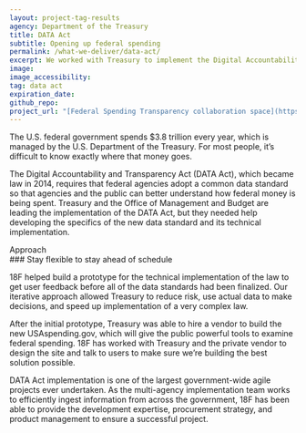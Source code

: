 ```yaml
---
layout: project-tag-results
agency: Department of the Treasury
title: DATA Act
subtitle: Opening up federal spending
permalink: /what-we-deliver/data-act/
excerpt: We worked with Treasury to implement the Digital Accountability and Transparency Act successfully.
image:
image_accessibility:
tag: data act
expiration_date:
github_repo:
project_url: "[Federal Spending Transparency collaboration space](https://pages.18f.gov/fedspendingtransparency.github.io/index.html)"
---
```


The U.S. federal government spends $3.8 trillion every year, which is managed by the U.S. Department of the Treasury. For most people, it’s difficult to know exactly where that money goes.

The Digital Accountability and Transparency Act (DATA Act), which became law in 2014, requires that federal agencies adopt a common data standard so that agencies and the public can better understand how federal money is being spent. Treasury and the Office of Management and Budget are leading the implementation of the DATA Act, but they needed help developing the specifics of the new data standard and its technical implementation.

<div class="small-caps">Approach</div>
### Stay flexible to stay ahead of schedule

18F helped build a prototype for the technical implementation of the law to get user feedback before all of the data standards had been finalized. Our iterative approach allowed Treasury to reduce risk, use actual data to make decisions, and speed up implementation of a very complex law.

After the initial prototype, Treasury was able to hire a vendor to build the new USAspending.gov, which will give the public powerful tools to examine federal spending. 18F has worked with Treasury and the private vendor to design the site and talk to users to make sure we’re building the best solution possible.

DATA Act implementation is one of the largest government-wide agile projects ever undertaken. As the multi-agency implementation team works to efficiently ingest information from across the government, 18F has been able to provide the development expertise, procurement strategy, and product management to ensure a successful project.
